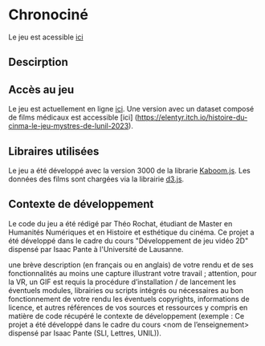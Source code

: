 # Chronociné

Le jeu est acessible [ici](https://theor98.github.io/)

## Descirption 

## Accès au jeu

Le jeu est actuellement en ligne [ici](https://theor98.github.io/). 
Une version avec un dataset composé de films médicaux est accessible [ici] (https://elentyr.itch.io/histoire-du-cinma-le-jeu-mystres-de-lunil-2023).  

## Libraires utilisées 
Le jeu a été développé avec la version 3000 de la librarie [Kaboom.js](https://kaboomjs.com/). Les données des films sont chargées via la librairie [d3.js](https://d3js.org/).


## Contexte de développement
Le code du jeu a été rédigé par Théo Rochat, étudiant de Master en Humanités Numériques et en Histoire et esthétique du cinéma. Ce projet a été développé dans le cadre du cours "Développement de jeu vidéo 2D" dispensé par Isaac Pante à l'Université de Lausanne.

une brève description (en français ou en anglais) de votre rendu et de ses fonctionnalités
au moins une capture illustrant votre travail ; attention, pour la VR, un GIF est requis
la procédure d’installation / de lancement
les éventuels modules, librairies ou scripts intégrés ou nécessaires au bon fonctionnement de votre rendu
les éventuels copyrights, informations de licence, et autres références de vos sources et ressources y compris en matière de code récupéré
le contexte de développement (exemple : Ce projet a été développé dans le cadre du cours <nom de l’enseignement> dispensé par Isaac Pante (SLI, Lettres, UNIL)).
